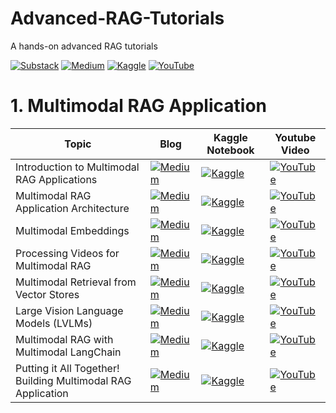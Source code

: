 # Advanced-RAG-Tutorials
A hands-on advanced RAG tutorials 

[![Substack](https://img.shields.io/badge/Substack-%23006f5c.svg?style=for-the-badge&logo=substack&logoColor=FF6719)](https://youssefh.substack.com/)
[![Medium](https://img.shields.io/badge/Medium-12100E?style=for-the-badge&logo=medium&logoColor=white)](https://medium.com/@yousefhosni)
[![Kaggle](https://img.shields.io/badge/Kaggle-035a7d?style=for-the-badge&logo=kaggle&logoColor=white)](https://www.kaggle.com/youssef19)
[![YouTube](https://img.shields.io/badge/YouTube-%23FF0000.svg?style=for-the-badge&logo=YouTube&logoColor=white)](https://www.youtube.com/channel/UCeEcSgRzYFuVt-2Yk1ULdhQ)


# 1. Multimodal RAG Application #
|Topic |Blog|Kaggle Notebook| Youtube Video |
|-----|--------|----------|----------|
|Introduction to Multimodal RAG Applications |[![Medium](https://img.shields.io/badge/Medium-12100E?style=for-the-badge&logo=medium&logoColor=white)]() | [![Kaggle](https://img.shields.io/badge/Kaggle-035a7d?style=for-the-badge&logo=kaggle&logoColor=white)]()| [![YouTube](https://img.shields.io/badge/YouTube-%23FF0000.svg?style=for-the-badge&logo=YouTube&logoColor=white)]() |
|Multimodal RAG Application Architecture |[![Medium](https://img.shields.io/badge/Medium-12100E?style=for-the-badge&logo=medium&logoColor=white)]() | [![Kaggle](https://img.shields.io/badge/Kaggle-035a7d?style=for-the-badge&logo=kaggle&logoColor=white)]()| [![YouTube](https://img.shields.io/badge/YouTube-%23FF0000.svg?style=for-the-badge&logo=YouTube&logoColor=white)]() |
|Multimodal Embeddings |[![Medium](https://img.shields.io/badge/Medium-12100E?style=for-the-badge&logo=medium&logoColor=white)]() | [![Kaggle](https://img.shields.io/badge/Kaggle-035a7d?style=for-the-badge&logo=kaggle&logoColor=white)]()| [![YouTube](https://img.shields.io/badge/YouTube-%23FF0000.svg?style=for-the-badge&logo=YouTube&logoColor=white)]() |
|Processing Videos for Multimodal RAG |[![Medium](https://img.shields.io/badge/Medium-12100E?style=for-the-badge&logo=medium&logoColor=white)]() | [![Kaggle](https://img.shields.io/badge/Kaggle-035a7d?style=for-the-badge&logo=kaggle&logoColor=white)]()| [![YouTube](https://img.shields.io/badge/YouTube-%23FF0000.svg?style=for-the-badge&logo=YouTube&logoColor=white)]() |
|Multimodal Retrieval from Vector Stores |[![Medium](https://img.shields.io/badge/Medium-12100E?style=for-the-badge&logo=medium&logoColor=white)]() | [![Kaggle](https://img.shields.io/badge/Kaggle-035a7d?style=for-the-badge&logo=kaggle&logoColor=white)]()| [![YouTube](https://img.shields.io/badge/YouTube-%23FF0000.svg?style=for-the-badge&logo=YouTube&logoColor=white)]() |
|Large Vision Language Models (LVLMs)  |[![Medium](https://img.shields.io/badge/Medium-12100E?style=for-the-badge&logo=medium&logoColor=white)]() | [![Kaggle](https://img.shields.io/badge/Kaggle-035a7d?style=for-the-badge&logo=kaggle&logoColor=white)]()| [![YouTube](https://img.shields.io/badge/YouTube-%23FF0000.svg?style=for-the-badge&logo=YouTube&logoColor=white)]() |
|Multimodal RAG with Multimodal LangChain |[![Medium](https://img.shields.io/badge/Medium-12100E?style=for-the-badge&logo=medium&logoColor=white)]() | [![Kaggle](https://img.shields.io/badge/Kaggle-035a7d?style=for-the-badge&logo=kaggle&logoColor=white)]()| [![YouTube](https://img.shields.io/badge/YouTube-%23FF0000.svg?style=for-the-badge&logo=YouTube&logoColor=white)]() |
|Putting it All Together! Building Multimodal RAG Application |[![Medium](https://img.shields.io/badge/Medium-12100E?style=for-the-badge&logo=medium&logoColor=white)]() | [![Kaggle](https://img.shields.io/badge/Kaggle-035a7d?style=for-the-badge&logo=kaggle&logoColor=white)]()| [![YouTube](https://img.shields.io/badge/YouTube-%23FF0000.svg?style=for-the-badge&logo=YouTube&logoColor=white)]() |

